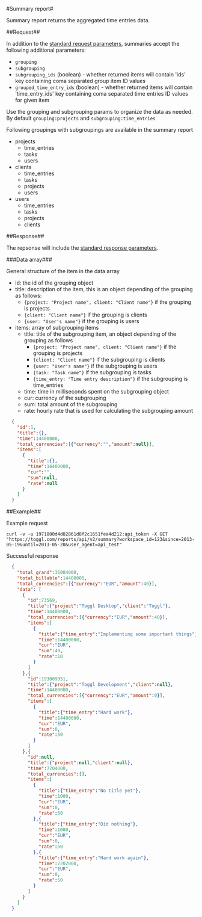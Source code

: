 #Summary report#

Summary report returns the aggregated time entries data.

##Request##

In addition to the [standard request parameters](../reports.md#request-parameters), summaries accept the following additional parameters:
* `grouping`
* `subgrouping`
* `subgrouping_ids` (boolean) - whether returned items will contain 'ids' key containing coma separated group item ID values
* `grouped_time_entry_ids` (boolean) - whether returned items will contain 'time_entry_ids' key containing coma separated time entries ID values for given item

Use the grouping and subgrouping params to organize the data as needed. By default `grouping:projects` and `subgrouping:time_entries`

Following groupings with subgroupings are available in the summary report
* projects
  * time_entries
  * tasks
  * users
* clients
  * time_entries
  * tasks
  * projects
  * users
* users
  * time_entries
  * tasks
  * projects
  * clients

##Response##

The repsonse will include the [standard response parameters](../reports.md#successful-response).

###Data array###

General structure of the item in the data array
* id: the id of the grouping object
* title: description of the item, this is an object depending of the grouping as follows:
  * `{project: "Project name", client: "Client name"}` if the grouping is projects
  * `{client: "Client name"}` if the grouping is clients
  * `{user: "User's name"}` if the grouping is users
* items: array of subgrouping items
  * title: title of the subgrouping item, an object depending of the grouping as follows
    * `{project: "Project name", client: "Client name"}` if the grouping is projects
    * `{client: "Client name"}` if the subgrouping is clients
    * `{user: "User's name"}` if the subgrouping is users
    * `{task: "Task name"}` if the subgrouping is tasks
    * `{time_entry: "Time entry description"}` if the subgrouping is time_entries
  * time: time in milliseconds spent on the subgrouping object
  * cur: currency of the subgrouping
  * sum: total amount of the subgrouping
  * rate: hourly rate that is used for calculating the subgrouping amount

```json
  {
    "id":1,
    "title":{},
    "time":14400000,
    "total_currencies":[{"currency":"","amount":null}],
    "items":[
      {
        "title":{},
        "time":14400000,
        "cur":"",
        "sum":null,
        "rate":null
      }
    ]
  }
```

##Example##

Example request
```shell
curl -v -u 1971800d4d82861d8f2c1651fea4d212:api_token -X GET "https://toggl.com/reports/api/v2/summary?workspace_id=123&since=2013-05-19&until=2013-05-20&user_agent=api_test"
```


Successful response
```json
  {
    "total_grand":36004000,
    "total_billable":14400000,
    "total_currencies":[{"currency":"EUR","amount":40}],
    "data": [
      {
        "id":73569,
        "title":{"project":"Toggl Desktop","client":"Toggl"},
        "time":14400000,
        "total_currencies":[{"currency":"EUR","amount":40}],
        "items":[
          {
            "title":{"time_entry":"Implementing some important things"},
            "time":14400000,
            "cur":"EUR",
            "sum":40,
            "rate":10
          }
        ]
      },{
        "id":193009951,
        "title":{"project":"Toggl Development","client":null},
        "time":14400000,
        "total_currencies":[{"currency":"EUR","amount":0}],
        "items":[
          {
            "title":{"time_entry":"Hard work"},
            "time":14400000,
            "cur":"EUR",
            "sum":0,
            "rate":50
          }
        ]
      },{
        "id":null,
        "title":{"project":null,"client":null},
        "time":7204000,
        "total_currencies":[],
        "items":[
          {
            "title":{"time_entry":"No title yet"},
            "time":1000,
            "cur":"EUR",
            "sum":0,
            "rate":50
          },{
            "title":{"time_entry":"Did nothing"},
            "time":1000,
            "cur":"EUR",
            "sum":0,
            "rate":50
          },{
            "title":{"time_entry":"Hard work again"},
            "time":7202000,
            "cur":"EUR",
            "sum":0,
            "rate":50
          }
        ]
      }
    ]
  }
```
